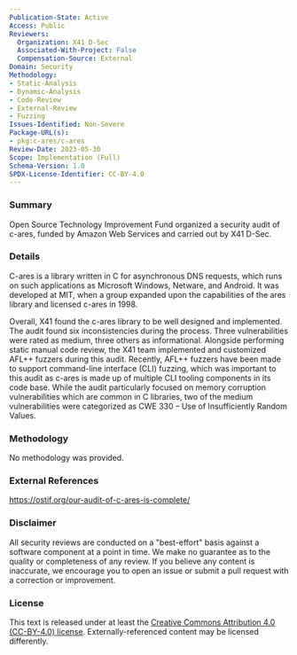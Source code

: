 ```yaml
---
Publication-State: Active
Access: Public
Reviewers:
  Organization: X41 D-Sec
  Associated-With-Project: False
  Compensation-Source: External
Domain: Security
Methodology:
- Static-Analysis
- Dynamic-Analysis
- Code-Review
- External-Review
- Fuzzing
Issues-Identified: Non-Severe
Package-URL(s):
- pkg:c-ares/c-ares
Review-Date: 2023-05-30
Scope: Implementation (Full)
Schema-Version: 1.0
SPDX-License-Identifier: CC-BY-4.0
---
```


### Summary

Open Source Technology Improvement Fund organized a security audit of c-ares, funded by Amazon Web Services and carried out by X41 D-Sec.

### Details

C-ares is a library written in C for asynchronous DNS requests, which runs on such applications as Microsoft Windows, Netware, and Android. It was developed at MIT, when a group expanded upon the capabilities of the ares library and licensed c-ares in 1998. 

Overall, X41 found the c-ares library to be well designed and implemented. The audit found six inconsistencies during the process. Three vulnerabilities were rated as medium, three others as informational. Alongside performing static manual code review, the X41 team implemented and customized AFL++ fuzzers during this audit. Recently, AFL++ fuzzers have been made to support command-line interface (CLI) fuzzing, which was important to this audit as c-ares is made up of multiple CLI tooling components in its code base. While the audit particularly focused on memory corruption vulnerabilities which are common in C libraries, two of the medium vulnerabilities were categorized as CWE 330 – Use of Insufficiently Random Values.

### Methodology

No methodology was provided.

### External References

https://ostif.org/our-audit-of-c-ares-is-complete/

### Disclaimer

All security reviews are conducted on a "best-effort" basis against a software
component at a point in time. We make no guarantee as to the quality or completeness
of any review. If you believe any content is inaccurate, we encourage you to open
an issue or submit a pull request with a correction or improvement.

### License

This text is released under at least the
[Creative Commons Attribution 4.0 (CC-BY-4.0) license](https://creativecommons.org/licenses/by/4.0/legalcode.txt).
Externally-referenced content may be licensed differently.
